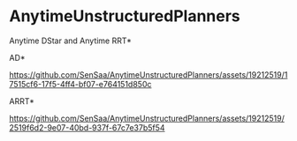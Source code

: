 # AnytimeUnstructuredPlanners
Anytime DStar and Anytime RRT*


AD*


https://github.com/SenSaa/AnytimeUnstructuredPlanners/assets/19212519/17515cf6-17f5-4ff4-bf07-e764151d850c



ARRT*


https://github.com/SenSaa/AnytimeUnstructuredPlanners/assets/19212519/2519f6d2-9e07-40bd-937f-67c7e37b5f54

